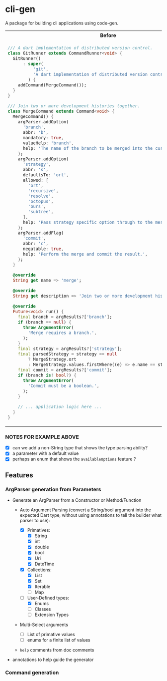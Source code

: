 # cli-gen

A package for building cli applications using code-gen.

<table>
<tr>
<th>Before</th>
<th>After</th>
</tr>
<tr>
<td valign="top">

```dart
/// A dart implementation of distributed version control.
class GitRunner extends CommandRunner<void> {
  GitRunner()
      : super(
          'git',
          'A dart implementation of distributed version control.',
        ) {
    addCommand(MergeCommand());
  }
}

/// Join two or more development histories together.
class MergeCommand extends Command<void> {
  MergeCommand() {
    argParser.addOption(
      'branch',
      abbr: 'b',
      mandatory: true,
      valueHelp: 'branch',
      help: 'The name of the branch to be merged into the current branch.',
    );
    argParser.addOption(
      'strategy',
      abbr: 's',
      defaultsTo: 'ort',
      allowed: [
        'ort',
        'recursive',
        'resolve',
        'octopus',
        'ours',
        'subtree',
      ],
      help: 'Pass strategy specific option through to the merge strategy.',
    );
    argParser.addFlag(
      'commit',
      abbr: 'c',
      negatable: true,
      help: 'Perform the merge and commit the result.',
    );
  }

  @override
  String get name => 'merge';

  @override
  String get description => 'Join two or more development histories together.';

  @override
  Future<void> run() {
    final branch = argResults?['branch'];
    if (branch == null) {
      throw ArgumentError(
        'Merge requires a branch.',
      );
    }
    final strategy = argResults?['strategy'];
    final parsedStrategy = strategy == null
        ? MergeStrategy.ort
        : MergeStrategy.values.firstWhere((e) => e.name == strategy);
    final commit = argResults?['commit'];
    if (branch is! bool?) {
      throw ArgumentError(
        'Commit must be a boolean.',
      );
    }

    // ... application logic here ...
  }
}


```

</td>
<td valign="top">

```dart
/// A command-line interface for version control.
@cliRunner
class GitRunner extends _$GitRunner {

  @mount
  Command get stash => StashSubcommand();

  /// Join two or more development histories together.
  @cliCommand
  Future<void> merge({
    /// The name of the branch to be merged into the current branch.
    required String branch,

    /// Pass merge strategy specific option through to the merge strategy.
    MergeStrategy strategy = MergeStrategy.ort,

    /// Perform the merge and commit the result.
    bool? commit,
  }) async {
    // ... application logic ...
  }
}

enum MergeStrategy { ort, recursive, resolve, octopus, ours, subtree }

```

</td>
</tr>
</table>

### NOTES FOR EXAMPLE ABOVE

- [x] can we add a non-String type that shows the type parsing ability?
- [x] a parameter with a default value
- [x] perhaps an enum that shows the `availableOptions` feature ?

## Features

### ArgParser generation from Parameters

- Generate an ArgParser from a Constructor or Method/Function

  - Auto Argument Parsing (convert a String/bool argument into the expected Dart type, without using annotations to tell the builder what parser to use):
    - [x] Primatives:
      - [x] String
      - [x] int
      - [x] double
      - [x] bool
      - [x] Uri
      - [x] DateTime
    - [x] Collections:
      - [x] List
      - [x] Set
      - [x] Iterable
      - [ ] Map
    - [ ] User-Defined types:
      - [x] Enums
      - [ ] Classes
      - [ ] Extension Types
  - Multi-Select arguments

    - [ ] List of primative values
    - [ ] enums for a finite list of values

  - `help` comments from doc comments

- annotations to help guide the generator

### Command generation
